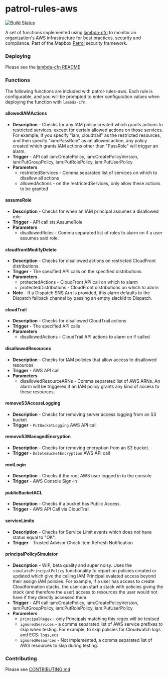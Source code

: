 # patrol-rules-aws

[![Build Status](https://travis-ci.org/mapbox/patrol-rules-aws.svg?branch=master)](https://travis-ci.org/mapbox/patrol-rules-aws)

A set of functions implemented using [lambda-cfn](https://github.com/mapbox/lambda-cfn) to monitor an organization's AWS infrastructure for best practices, security and compliance. Part of the Mapbox [Patrol](https://github.com/mapbox/patrol) security framework.

### Deploying

Please see the [lambda-cfn README](https://github.com/mapbox/lambda-cfn)

### Functions

The following functions are included with patrol-rules-aws.  Each rule is configurable, and you will be prompted to enter configuration values when deploying the function with `lambda-cfn`.

#### allowedIAMActions

- **Description** - Checks for any IAM policy created which grants actions to restricted services, except for certain allowed actions on those services.  For example, if you specify "iam, cloudtrail" as the restricted resources, and then specify "iam:PassRole" as an allowed action, any policy created which grants IAM actions other than "PassRole" will trigger an alarm.
- **Trigger** - API call iam:CreatePolicy, iam:CreatePolicyVersion, iam:PutGroupPolicy, iam:PutRolePolicy, iam:PutUserPolicy
- **Parameters**
  - restrictedServices - Comma separated list of services on which to disallow all actions
  - allowedActions - on the restrictedServices, only allow these actions to be granted

#### assumeRole

- **Description** - Checks for when an IAM principal assumes a disallowed role
- **Trigger** - API call sts:AssumeRole
- **Parameters**
  - disallowedRoles - Comma separated list of roles to alarm on if a user assumes said role.

#### cloudfrontModifyDelete

- **Description** - Checks for disallowed actions on restricted CloudFront distributions.
- **Trigger** - The specified API calls on the specified distributions
- **Parameters**
  - protectedActions - CloudFront API call on which to alarm
  - protectedDistributions - CloudFront distributions on which to alarm
- **Note** - If a Dispatch SNS Arn is provided, this alarm defaults to the Dispatch fallback channel by passing an empty slackId to Dispatch.

#### cloudTrail

- **Description** - Checks for disallowed CloudTrail actions
- **Trigger** - The specified API calls
- **Parameters**
  - disallowedActions - CloudTrail API actions to alarm on if called

#### disallowedResources

- **Description** - Checks for IAM policies that allow access to disallowed resources
- **Trigger** - AWS API call
- **Parameters**
  - disallowedResourceARNs - Comma separated list of AWS ARNs.  An alarm will be triggered if an IAM policy grants any kind of access to these resources.

#### removeS3AccessLogging

- **Description** - Checks for removing server access logging from an S3 bucket
- **Trigger** - `PutBucketLogging` AWS API call

#### removeS3ManagedEncryption

- **Description** - Checks for removing encryption from an S3 bucket.
- **Trigger** - `DeleteBucketEncryption` AWS API call

#### rootLogin
- **Description** - Checks if the root AWS user logged in to the console
- **Trigger** - AWS Console Sign-in

#### publicBucketACL
- **Description** - Checks if a bucket has Public Access.
- **Trigger** - AWS API Call via CloudTrail

#### serviceLimits
- **Description** - Checks for Service Limit events which does not have status equal to "OK".
- **Trigger** - Trusted Advisor Check Item Refresh Notification

#### principalPolicySimulator
- **Description** - WIP, beta quality and super noisy. Uses the `simulatePrincipalPolicy` functionality to report on policies created or updated which give the calling IAM Principal evalated access beyond their assign iAM policies. For example, if a user has access to create Cloudformation stacks, the user can start a stack with policies giving the stack (and therefore the user) access to resources the user would not have if they directly accessed them.
- **Trigger** - API call iam:CreatePolicy, iam:CreatePolicyVersion, iam:PutGroupPolicy, iam:PutRolePolicy, iam:PutUserPolicy
- **Parameters**
  - `principalRegex` - only Principals matching this regex will be testsed
  - `ignoredServices` - a comma separated list of AWS service prefixes to skip when testing. For example, to skip policies for Cloudwatch logs and ECS: `logs,ecs`
  - `ignoredResources` - Not implemented, a comma separated list of AWS resources to skip during testing.

### Contributing

Please see [CONTRIBUTING.md](CONTRIBUTING.md)
